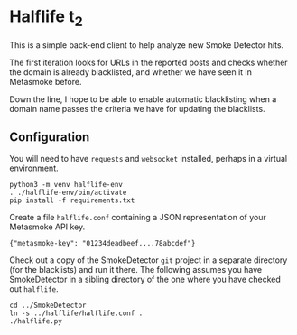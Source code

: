 Halflife t<sub>2</sub>
================

This is a simple back-end client to help analyze new Smoke Detector hits.

The first iteration looks for URLs in the reported posts and checks whether
the domain is already blacklisted, and whether we have seen it in Metasmoke
before.

Down the line, I hope to be able to enable automatic blacklisting when a
domain name passes the criteria we have for updating the blacklists.

Configuration
-----------

You will need to have `requests` and `websocket` installed, perhaps in
a virtual environment.

    python3 -m venv halflife-env
    . ./halflife-env/bin/activate
	pip install -f requirements.txt

Create a file `halflife.conf` containing a JSON representation of your
Metasmoke API key.

    {"metasmoke-key": "01234deadbeef....78abcdef"}

Check out a copy of the SmokeDetector `git` project in a separate
directory (for the blacklists) and run it there.
The following assumes you have SmokeDetector in a sibling directory
of the one where you have checked out `halflife`.

	cd ../SmokeDetector
	ln -s ../halflife/halflife.conf .
	./halflife.py
